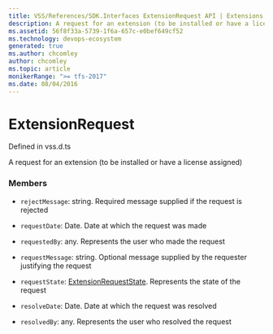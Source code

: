 ```yaml
---
title: VSS/References/SDK.Interfaces ExtensionRequest API | Extensions for Azure DevOps Services
description: A request for an extension (to be installed or have a license assigned)
ms.assetid: 56f8f33a-5739-1f6a-657c-e0bef649cf52
ms.technology: devops-ecosystem
generated: true
ms.author: chcomley
author: chcomley
ms.topic: article
monikerRange: ">= tfs-2017"
ms.date: 08/04/2016
---
```


# ExtensionRequest

Defined in vss.d.ts

A request for an extension (to be installed or have a license assigned)

### Members

- `rejectMessage`: string. Required message supplied if the request is rejected

- `requestDate`: Date. Date at which the request was made

- `requestedBy`: any. Represents the user who made the request

- `requestMessage`: string. Optional message supplied by the requester justifying the request

- `requestState`: [ExtensionRequestState](../../../VSS/References/SDK_Interfaces/ExtensionRequestState.md). Represents the state of the request

- `resolveDate`: Date. Date at which the request was resolved

- `resolvedBy`: any. Represents the user who resolved the request
